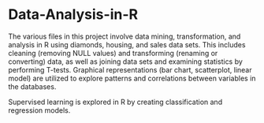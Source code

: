# Data-Analysis-in-R
The various files in this project involve
data mining, transformation, and analysis in R using diamonds, housing, and sales data sets.
This includes cleaning (removing NULL values) and transforming (renaming or converting)
data, as well as joining data sets and examining statistics by performing T-tests.
Graphical representations (bar chart, scatterplot, linear model) are utilized to explore
patterns and correlations between variables in the databases. 

Supervised learning is explored in R by creating classification and regression models.
